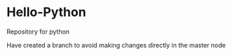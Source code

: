 # Hello-Python
Repository for python 


Have created a branch to avoid making changes directly in the master node 
